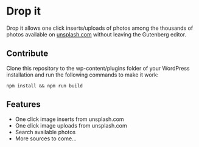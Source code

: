 # Drop it

Drop it allows one click inserts/uploads of photos among the thousands of photos available on <a href="https://unsplash.com">unsplash.com</a> without leaving the Gutenberg editor.

## Contribute

Clone this repository to the wp-content/plugins folder of your WordPress installation and run the following commands to make it work:

`npm install && npm run build`

## Features

* One click image inserts from unsplash.com
* One click image uploads from unsplash.com
* Search available photos
* More sources to come...
